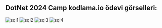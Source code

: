 ## DotNet 2024 Camp kodlama.io ödevi görselleri:

![sql1](https://github.com/huseyinaydin99/CourseEducationProject/assets/16438043/426d5ae6-28a7-438c-8b61-ebe6d3c86f7a)
![sql2](https://github.com/huseyinaydin99/CourseEducationProject/assets/16438043/a8ea6030-7b91-44d2-b7bd-959c4afb307b)
![sql3](https://github.com/huseyinaydin99/CourseEducationProject/assets/16438043/f464c764-15f0-44c7-8d3b-f9a12fdfc6a6)
![sql4](https://github.com/huseyinaydin99/CourseEducationProject/assets/16438043/0dd6959a-9467-4827-b3b1-37c481d2e118)
